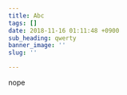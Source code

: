```yaml
---
title: Abc
tags: []
date: 2018-11-16 01:11:48 +0900
sub_heading: qwerty
banner_image: ''
slug: ''

---
```

nope